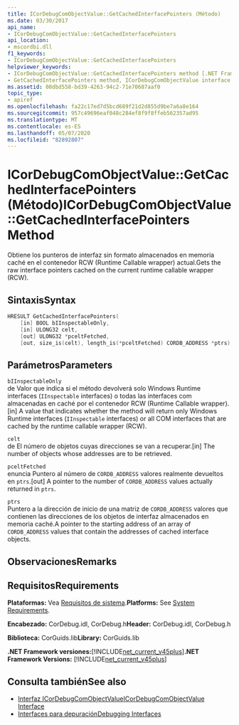 ```yaml
---
title: ICorDebugComObjectValue::GetCachedInterfacePointers (Método)
ms.date: 03/30/2017
api_name:
- ICorDebugComObjectValue::GetCachedInterfacePointers
api_location:
- mscordbi.dll
f1_keywords:
- ICorDebugComObjectValue::GetCachedInterfacePointers
helpviewer_keywords:
- ICorDebugComObjectValue::GetCachedInterfacePointers method [.NET Framework debugging]
- GetCachedInterfacePointers method, ICorDebugComObjectValue interface [.NET Framework debugging]
ms.assetid: 08dbd558-bd39-4263-94c2-71e70687aaf0
topic_type:
- apiref
ms.openlocfilehash: fa22c17ed7d5bcd689f21d2d855d9be7a6a8e164
ms.sourcegitcommit: 957c49696eaf048c284ef8f9f8ffeb562357ad95
ms.translationtype: MT
ms.contentlocale: es-ES
ms.lasthandoff: 05/07/2020
ms.locfileid: "82892807"
---
```

# <a name="icordebugcomobjectvaluegetcachedinterfacepointers-method"></a><span data-ttu-id="b9c07-102">ICorDebugComObjectValue::GetCachedInterfacePointers (Método)</span><span class="sxs-lookup"><span data-stu-id="b9c07-102">ICorDebugComObjectValue::GetCachedInterfacePointers Method</span></span>
<span data-ttu-id="b9c07-103">Obtiene los punteros de interfaz sin formato almacenados en memoria caché en el contenedor RCW (Runtime Callable wrapper) actual.</span><span class="sxs-lookup"><span data-stu-id="b9c07-103">Gets the raw interface pointers cached on the current runtime callable wrapper (RCW).</span></span>  
  
## <a name="syntax"></a><span data-ttu-id="b9c07-104">Sintaxis</span><span class="sxs-lookup"><span data-stu-id="b9c07-104">Syntax</span></span>  
  
```cpp  
HRESULT GetCachedInterfacePointers(  
    [in] BOOL bIInspectableOnly,  
    [in] ULONG32 celt,  
    [out] ULONG32 *pceltFetched,  
    [out, size_is(celt), length_is(*pceltFetched) CORDB_ADDRESS *ptrs);  
```  
  
## <a name="parameters"></a><span data-ttu-id="b9c07-105">Parámetros</span><span class="sxs-lookup"><span data-stu-id="b9c07-105">Parameters</span></span>  
 `bIInspectableOnly`  
 <span data-ttu-id="b9c07-106">de Valor que indica si el método devolverá solo Windows Runtime interfaces (`IInspectable` interfaces) o todas las interfaces com almacenadas en caché por el contenedor RCW (Runtime Callable wrapper).</span><span class="sxs-lookup"><span data-stu-id="b9c07-106">[in] A value that indicates whether the method will return only Windows Runtime interfaces (`IInspectable` interfaces) or all COM interfaces that are cached by the runtime callable wrapper (RCW).</span></span>  
  
 `celt`  
 <span data-ttu-id="b9c07-107">de El número de objetos cuyas direcciones se van a recuperar.</span><span class="sxs-lookup"><span data-stu-id="b9c07-107">[in] The number of objects whose addresses are to be retrieved.</span></span>  
  
 `pceltFetched`  
 <span data-ttu-id="b9c07-108">enuncia Puntero al número de `CORDB_ADDRESS` valores realmente devueltos en `ptrs`.</span><span class="sxs-lookup"><span data-stu-id="b9c07-108">[out] A pointer to the number of `CORDB_ADDRESS` values actually returned in `ptrs`.</span></span>  
  
 `ptrs`  
 <span data-ttu-id="b9c07-109">Puntero a la dirección de inicio de una matriz de `CORDB_ADDRESS` valores que contienen las direcciones de los objetos de interfaz almacenados en memoria caché.</span><span class="sxs-lookup"><span data-stu-id="b9c07-109">A pointer to the starting address of an array of `CORDB_ADDRESS` values that contain the addresses of cached interface objects.</span></span>  
  
## <a name="remarks"></a><span data-ttu-id="b9c07-110">Observaciones</span><span class="sxs-lookup"><span data-stu-id="b9c07-110">Remarks</span></span>  
  
## <a name="requirements"></a><span data-ttu-id="b9c07-111">Requisitos</span><span class="sxs-lookup"><span data-stu-id="b9c07-111">Requirements</span></span>  
 <span data-ttu-id="b9c07-112">**Plataformas:** Vea [Requisitos de sistema](../../get-started/system-requirements.md).</span><span class="sxs-lookup"><span data-stu-id="b9c07-112">**Platforms:** See [System Requirements](../../get-started/system-requirements.md).</span></span>  
  
 <span data-ttu-id="b9c07-113">**Encabezado:** CorDebug.idl, CorDebug.h</span><span class="sxs-lookup"><span data-stu-id="b9c07-113">**Header:** CorDebug.idl, CorDebug.h</span></span>  
  
 <span data-ttu-id="b9c07-114">**Biblioteca:** CorGuids.lib</span><span class="sxs-lookup"><span data-stu-id="b9c07-114">**Library:** CorGuids.lib</span></span>  
  
 <span data-ttu-id="b9c07-115">**.NET Framework versiones:**[!INCLUDE[net_current_v45plus](../../../../includes/net-current-v45plus-md.md)]</span><span class="sxs-lookup"><span data-stu-id="b9c07-115">**.NET Framework Versions:** [!INCLUDE[net_current_v45plus](../../../../includes/net-current-v45plus-md.md)]</span></span>  
  
## <a name="see-also"></a><span data-ttu-id="b9c07-116">Consulta también</span><span class="sxs-lookup"><span data-stu-id="b9c07-116">See also</span></span>

- [<span data-ttu-id="b9c07-117">Interfaz ICorDebugComObjectValue</span><span class="sxs-lookup"><span data-stu-id="b9c07-117">ICorDebugComObjectValue Interface</span></span>](icordebugcomobjectvalue-interface.md)
- [<span data-ttu-id="b9c07-118">Interfaces para depuración</span><span class="sxs-lookup"><span data-stu-id="b9c07-118">Debugging Interfaces</span></span>](debugging-interfaces.md)
